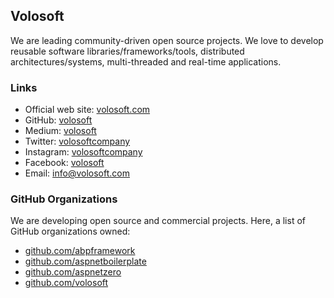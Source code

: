 ## Volosoft

We are leading community-driven open source projects. We love to develop reusable software libraries/frameworks/tools, distributed architectures/systems, multi-threaded and real-time applications.

### Links

* Official web site: [volosoft.com](https://volosoft.com/)
* GitHub: [volosoft](https://github.com/volosoft/)
* Medium: [volosoft](https://medium.com/volosoft)
* Twitter: [volosoftcompany](https://twitter.com/volosoftcompany)
* Instagram: [volosoftcompany](https://www.instagram.com/volosoftcompany/)
* Facebook: [volosoft](https://www.linkedin.com/company/volosoft/)
* Email: info@volosoft.com

### GitHub Organizations

We are developing open source and commercial projects. Here, a list of GitHub organizations owned:

* [github.com/abpframework](https://github.com/abpframework/abp)
* [github.com/aspnetboilerplate](https://github.com/aspnetboilerplate/)
* [github.com/aspnetzero](https://github.com/aspnetzero)
* [github.com/volosoft](https://github.com/volosoft)